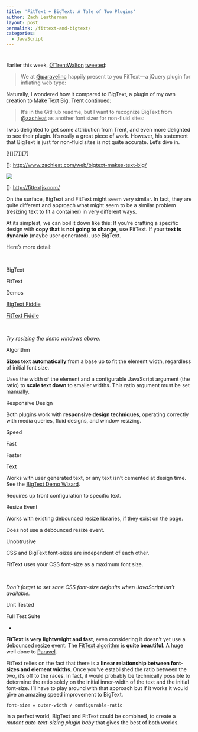 ```yaml
---
title: 'FitText + BigText: A Tale of Two Plugins'
author: Zach Leatherman
layout: post
permalink: /fittext-and-bigtext/
categories:
  - JavaScript
---
```

# 

Earlier this week, [@TrentWalton][1] [tweeted][2]:

 [1]: http://twitter.com/trentwalton
 [2]: http://twitter.com/TrentWalton/status/67972022776508416

> We at [@paravelinc][3] happily present to you FitText—a jQuery plugin for inflating web type: 

 [3]: http://twitter.com/paravelinc

Naturally, I wondered how it compared to BigText, a plugin of my own creation to Make Text Big. Trent [continued][4]:

 [4]: http://twitter.com/TrentWalton/status/67989004427079682

> It’s in the GitHub readme, but I want to recognize BigText from [@zachleat][5] as another font sizer for non-fluid sites: 

 [5]: http://twitter.com/zachleat

I was delighted to get some attribution from Trent, and even more delighted to see their plugin. It’s really a great piece of work. However, his statement that BigText is just for non-fluid sites is not quite accurate. Let’s dive in.

[![][7]][7]

 []: http://www.zachleat.com/web/bigtext-makes-text-big/

[![][8]][8]

 []: http://fittextjs.com/

On the surface, BigText and FitText might seem very similar. In fact, they are quite different and approach what might seem to be a similar problem (resizing text to fit a container) in very different ways.

At its simplest, we can boil it down like this: If you’re crafting a specific design with **copy that is not going to change**, use FitText. If your **text is dynamic** (maybe user generated), use BigText.

Here’s more detail:

 

BigText

FitText

Demos

[BigText Fiddle][8]

[FitText Fiddle][9]

 

*Try resizing the demo windows above.*

Algorithm

**Sizes text automatically** from a base up to fit the element width, regardless of initial font size.

Uses the width of the element and a configurable JavaScript argument (the ratio) to **scale text down** to smaller widths. This ratio argument must be set manually.

Responsive Design

Both plugins work with **responsive design techniques**, operating correctly with media queries, fluid designs, and window resizing.

Speed

Fast

Faster

Text

Works with user generated text, or any text isn’t cemented at design time. See the [BigText Demo Wizard][10].

Requires up front configuration to specific text.

Resize Event

Works with existing debounced resize libraries, if they exist on the page.

Does not use a debounced resize event.

Unobtrusive

CSS and BigText font-sizes are independent of each other.

FitText uses your CSS font-size as a maximum font size.

 

*Don’t forget to set sane CSS font-size defaults when JavaScript isn’t available.*

Unit Tested

Full Test Suite

-

**FitText is very lightweight and fast**, even considering it doesn’t yet use a debounced resize event. The [FitText algorithm][11] is **quite beautiful**. A huge well done to [Paravel][12].

 [8]: http://jsfiddle.net/zachleat/anJpE/
 [9]: http://jsfiddle.net/zachleat/ExhDC/
 [10]: http://www.zachleat.com/bigtext/demo/
 [11]: https://github.com/davatron5000/FitText.js/blob/master/jquery.fittext.js
 [12]: http://paravelinc.com/

FitText relies on the fact that there is a **linear relationship between font-sizes and element widths**. Once you’ve established the ratio between the two, it’s off to the races. In fact, it would probably be technically possible to determine the ratio solely on the initial inner-width of the text and the initial font-size. I’ll have to play around with that approach but if it works it would give an amazing speed improvement to BigText.

`font-size = outer-width / configurable-ratio`

In a perfect world, BigText and FitText could be combined, to create a *mutant auto-text-sizing plugin baby* that gives the best of both worlds.